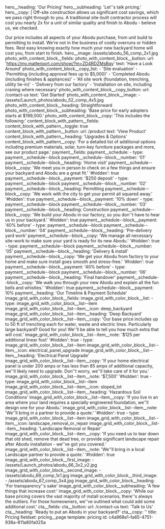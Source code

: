 hero__heading: 'Our Pricing'
hero__subheading: 'Let''s talk pricing.'
hero__copy: |
  Off-site construction allows us significant cost savings, which we pass right through to you. A traditional site-built contractor process will cost you nearly 2x for a unit of similar quality and finish to Abodu - believe us, we checked.
  
  Our price includes all aspects of your Abodu purchase, from unit build to permitting to install. We're not in the business of costly overruns or hidden fees. Rest easy knowing exactly how much your new backyard home will cost you, from start to finish.
hero__image: /assets/abodu_56_comp_2x1.jpg
photo_with_content_block__fields:
  photo_with_content_block__button:
    url: 'https://my.matterport.com/show/?m=ZD4RDZMsBqy'
    text: 'Have a Look Around'
  photo_with_content_block__copy_list:
    - 'Site evaluation'
    - 'Permitting (including approval fees up to $5,000)'
    - 'Completed Abodu (including finishes & appliances)'
    - 'All site work (foundation, trenching, utility tie-in)'
    - 'Delivery from our factory'
    - 'Installation on site, including craning where necessary'
  photo_with_content_block__copy_button:
    url: /contact-us
    text: 'Get Started'
  photo_with_content_block__image:
    - /assets/Launch_photos/abodu_52_comp_4x5.jpg
  photo_with_content_block__heading: Straightforward
  photo_with_content_block__subheading: 'Base price for early adopters starts at $199,000.'
  photo_with_content_block__copy: 'This includes the following:'
content_block_with_pattern__fields:
  content_block_with_pattern__toggle: true
  content_block_with_pattern__button:
    url: /product
    text: 'View Product'
  content_block_with_pattern__heading: 'Upgrades & Options'
  content_block_with_pattern__copy: 'For a detailed list of additional options including premium materials, solar, turn-key furniture packages and more, see our product page.'
payment__fields:
  payment__schedule:
    -
      type: payment__schedule--block
      payment__schedule--block__number: '01'
      payment__schedule--block__heading: 'Home visit'
      payment__schedule--block__copy: 'We meet you in person to check on a few things and ensure your backyard and Abodu are a great fit.'
      '#hidden': true
      payment__schedule--block__payment: '$250 deposit'
    -
      type: payment__schedule--block
      payment__schedule--block__number: '02'
      payment__schedule--block__heading: Permitting
      payment__schedule--block__copy: 'We work with the city to get your permit all squared away.'
      '#hidden': true
      payment__schedule--block__payment: '10% down'
    -
      type: payment__schedule--block
      payment__schedule--block__number: '03'
      payment__schedule--block__heading: Construction
      payment__schedule--block__copy: 'We build your Abodu in our factory, so you don''t have to hear us in your backyard.'
      '#hidden': true
      payment__schedule--block__payment: '40% before'
    -
      type: payment__schedule--block
      payment__schedule--block__number: '04'
      payment__schedule--block__heading: 'Pre-delivery yard work'
      payment__schedule--block__copy: 'We manage all necessary site-work to make sure your yard is ready for its new Abodu.'
      '#hidden': true
    -
      type: payment__schedule--block
      payment__schedule--block__number: '05'
      payment__schedule--block__heading: 'Delivery & install'
      payment__schedule--block__copy: 'We get your Abodu from factory to your home and make sure install goes smooth and stress-free.'
      '#hidden': true
      payment__schedule--block__payment: '40% before'
    -
      type: payment__schedule--block
      payment__schedule--block__number: '06'
      payment__schedule--block__heading: 'Final handover'
      payment__schedule--block__copy: 'We walk you through your new Abodu and explain all the fun bells and whistles.'
      '#hidden': true
      payment__schedule--block__payment: 10%
  payment__heading: 'Our Timeline & Payment Schedule'
image_grid_with_color_block__fields:
  image_grid_with_color_block__list:
    -
      type: image_grid_with_color_block__list--item
      image_grid_with_color_block__list--item__icon: deep_backyard
      image_grid_with_color_block__list--item__heading: 'Deep Backyard'
      image_grid_with_color_block__list--item__copy: 'Our base price includes up to 50 ft of trenching each for water, waste and electric lines. Particularly large backyard? Good for you! We''ll be able to tell you how much extra that will cost.'
      image_grid_with_color_block__list--item__note: '$125 per additional linear foot'
      '#hidden': true
    -
      type: image_grid_with_color_block__list--item
      image_grid_with_color_block__list--item__icon: electrical_panel_upgrade
      image_grid_with_color_block__list--item__heading: 'Electrical Panel Upgrade'
      image_grid_with_color_block__list--item__copy: 'If your home electrical panel is under 200 amps or has less than 85 amps of additional capacity, we''ll likely need to upgrade. Don''t worry, we''ll take care of it for you.'
      image_grid_with_color_block__list--item__note: '$7,500'
      '#hidden': true
    -
      type: image_grid_with_color_block__list--item
      image_grid_with_color_block__list--item__icon: sloped_lot
      image_grid_with_color_block__list--item__heading: 'Hazardous Soil Conditions'
      image_grid_with_color_block__list--item__copy: 'If you live in an area where your land requires a specially engineered foundation, we''ll design one for your Abodu.'
      image_grid_with_color_block__list--item__note: 'We''ll bring in a partner to provide a quote.'
      '#hidden': true
    -
      type: image_grid_with_color_block__list--item
      image_grid_with_color_block__list--item__icon: landscape_removal_or_repair
      image_grid_with_color_block__list--item__heading: 'Landscape Removal or Repair'
      image_grid_with_color_block__list--item__copy: 'If you need us to tear down that old shed, remove that dead tree, or provide significant landscape repair after Abodu installation - we''ve got you covered.'
      image_grid_with_color_block__list--item__note: 'We''ll bring in a local Landscape partner to provide a quote.'
      '#hidden': true
  image_grid_with_color_block__first_image:
    - /assets/Launch_photos/abodu_66_3x2_v2.jpg
  image_grid_with_color_block__second_image:
    - /assets/abodu_69_comp_1x1.jpg
  image_grid_with_color_block__third_image:
    - /assets/abodu_67_comp_3x4.jpg
  image_grid_with_color_block__heading: 'For transparency''s sake'
  image_grid_with_color_block__subheading: 'A few things that increase cost:'
  image_grid_with_color_block__copy: 'While our base pricing covers the vast majority of install scenarios, there''s always the outliers. For those homeowners, we''ve outlined what could add some additional cost.'
cta__fields:
  cta__button:
    url: /contact-us
    text: 'Talk to Us'
  cta__heading: 'Ready to put an Abodu in your backyard?'
  cta__copy: ''
title: Pricing
fieldset: pricing__page
template: pricing
id: c4a968e1-fa65-4751-938a-811a80fa025a
